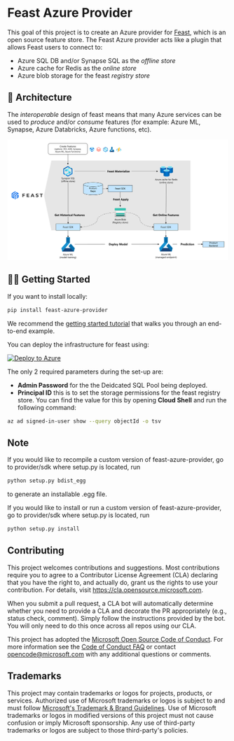 # Feast Azure Provider

This goal of this project is to create an Azure provider for [Feast](http://feast.dev), which is an open source feature store. The Feast Azure provider acts like a plugin that allows Feast users to connect to:

- Azure SQL DB and/or Synapse SQL as the _offline store_
- Azure cache for Redis as the _online store_
- Azure blob storage for the feast _registry store_

## 📐 Architecture

The _interoperable_ design of feast means that many Azure services can be used to _produce_ and/or _consume_ features (for example: Azure ML, Synapse, Azure Databricks, Azure functions, etc).

![azure provider architecture](media/arch.png)

## 🐱‍👤 Getting Started

If you want to install locally:

```bash
pip install feast-azure-provider
```

We recommend the [getting started tutorial](./tutorial) that walks you through an end-to-end example.

You can deploy the infrastructure for feast using:

[![Deploy to Azure](https://aka.ms/deploytoazurebutton)](https://portal.azure.com/#create/Microsoft.Template/uri/https%3A%2F%2Fraw.githubusercontent.com%2FAzure%2Ffeast-azure%2Fmain%2Fprovider%2Fcloud%2Ffs_synapse_azuredeploy.json)

The only 2 required parameters during the set-up are:

- **Admin Password** for the the Deidcated SQL Pool being deployed.
- **Principal ID** this is to set the storage permissions for the feast registry store. You can find the value for this by opening **Cloud Shell** and run the following command:

```bash
az ad signed-in-user show --query objectId -o tsv
```

## Note
If you would like to recompile a custom version of feast-azure-provider, go to provider/sdk where setup.py is located, run  
```bash
python setup.py bdist_egg
```
to generate an installable .egg file.

If you would like to install or run a custom version of feast-azure-provider, go to provider/sdk where setup.py is located, run  
```bash
python setup.py install
```


## Contributing

This project welcomes contributions and suggestions.  Most contributions require you to agree to a
Contributor License Agreement (CLA) declaring that you have the right to, and actually do, grant us
the rights to use your contribution. For details, visit https://cla.opensource.microsoft.com.

When you submit a pull request, a CLA bot will automatically determine whether you need to provide
a CLA and decorate the PR appropriately (e.g., status check, comment). Simply follow the instructions
provided by the bot. You will only need to do this once across all repos using our CLA.

This project has adopted the [Microsoft Open Source Code of Conduct](https://opensource.microsoft.com/codeofconduct/).
For more information see the [Code of Conduct FAQ](https://opensource.microsoft.com/codeofconduct/faq/) or
contact [opencode@microsoft.com](mailto:opencode@microsoft.com) with any additional questions or comments.

## Trademarks

This project may contain trademarks or logos for projects, products, or services. Authorized use of Microsoft 
trademarks or logos is subject to and must follow 
[Microsoft's Trademark & Brand Guidelines](https://www.microsoft.com/en-us/legal/intellectualproperty/trademarks/usage/general).
Use of Microsoft trademarks or logos in modified versions of this project must not cause confusion or imply Microsoft sponsorship.
Any use of third-party trademarks or logos are subject to those third-party's policies.
